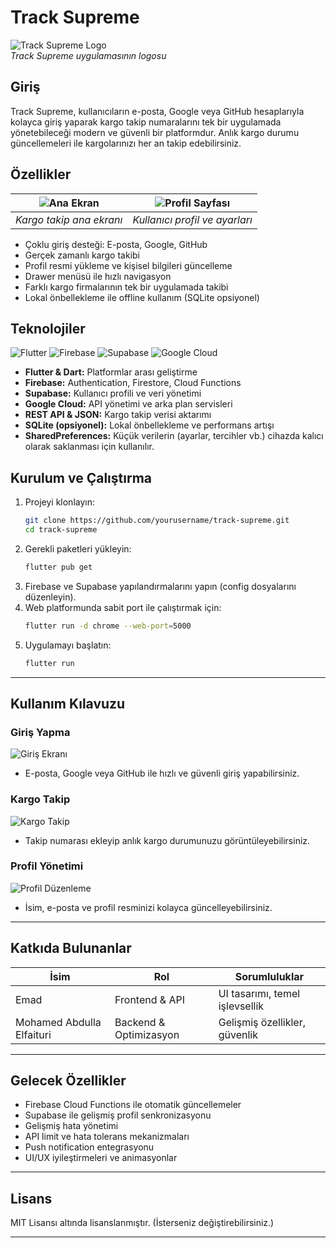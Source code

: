 
# Track Supreme

![Track Supreme Logo](assets/images/logo.png)  
*Track Supreme uygulamasının logosu*


## Giriş

Track Supreme, kullanıcıların e-posta, Google veya GitHub hesaplarıyla kolayca giriş yaparak kargo takip numaralarını tek bir uygulamada yönetebileceği modern ve güvenli bir platformdur. Anlık kargo durumu güncellemeleri ile kargolarınızı her an takip edebilirsiniz.


## Özellikler

| ![Ana Ekran](assets/images/home_screen.png) | ![Profil Sayfası](assets/images/profile_screen.png) |
|:------------------------------------------:|:-------------------------------------------------:|
| *Kargo takip ana ekranı*                    | *Kullanıcı profil ve ayarları*                     |

- Çoklu giriş desteği: E-posta, Google, GitHub  
- Gerçek zamanlı kargo takibi  
- Profil resmi yükleme ve kişisel bilgileri güncelleme  
- Drawer menüsü ile hızlı navigasyon  
- Farklı kargo firmalarının tek bir uygulamada takibi  
- Lokal önbellekleme ile offline kullanım (SQLite opsiyonel)



## Teknolojiler

![Flutter](assets/images/technologies/flutter.png) ![Firebase](assets/images/technologies/firebase.png) ![Supabase](assets/images/technologies/supabase.png) ![Google Cloud](assets/images/technologies/google_cloud.png)

- **Flutter & Dart:** Platformlar arası geliştirme  
- **Firebase:** Authentication, Firestore, Cloud Functions  
- **Supabase:** Kullanıcı profili ve veri yönetimi  
- **Google Cloud:** API yönetimi ve arka plan servisleri  
- **REST API & JSON:** Kargo takip verisi aktarımı  
- **SQLite (opsiyonel):** Lokal önbellekleme ve performans artışı
- **SharedPreferences:**   Küçük verilerin (ayarlar, tercihler vb.) cihazda kalıcı olarak saklanması için kullanılır.



## Kurulum ve Çalıştırma

1. Projeyi klonlayın:  
    ```bash
    git clone https://github.com/yourusername/track-supreme.git
    cd track-supreme
    ```
2. Gerekli paketleri yükleyin:  
    ```bash
    flutter pub get
    ```
3. Firebase ve Supabase yapılandırmalarını yapın (config dosyalarını düzenleyin).  
4. Web platformunda sabit port ile çalıştırmak için:  
    ```bash
    flutter run -d chrome --web-port=5000
    ```
5. Uygulamayı başlatın:  
    ```bash
    flutter run
    ```

---

## Kullanım Kılavuzu

### Giriş Yapma  
![Giriş Ekranı](assets/images/login_screen.png)  
- E-posta, Google veya GitHub ile hızlı ve güvenli giriş yapabilirsiniz.

### Kargo Takip  
![Kargo Takip](assets/images/track_package.png)  
- Takip numarası ekleyip anlık kargo durumunuzu görüntüleyebilirsiniz.

### Profil Yönetimi  
![Profil Düzenleme](assets/images/profile_edit.png)  
- İsim, e-posta ve profil resminizi kolayca güncelleyebilirsiniz.

---

## Katkıda Bulunanlar

| İsim          | Rol                | Sorumluluklar                       |
|---------------|--------------------|-----------------------------------|
| Emad | Frontend & API     | UI tasarımı, temel işlevsellik    |
| Mohamed Abdulla Elfaituri | Backend & Optimizasyon | Gelişmiş özellikler, güvenlik    |

---

## Gelecek Özellikler

- Firebase Cloud Functions ile otomatik güncellemeler  
- Supabase ile gelişmiş profil senkronizasyonu  
- Gelişmiş hata yönetimi  
- API limit ve hata tolerans mekanizmaları  
- Push notification entegrasyonu  
- UI/UX iyileştirmeleri ve animasyonlar  

---

## Lisans

MIT Lisansı altında lisanslanmıştır. (İsterseniz değiştirebilirsiniz.)

---

